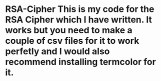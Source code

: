 # RSA-Cipher  This is my code for the RSA Cipher which I have written.  It works but you need to make a couple of csv files for it to work perfetly and I would also recommend installing termcolor for it.
